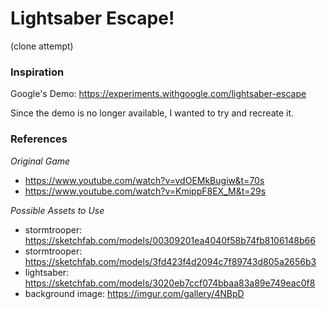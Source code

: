 # Lightsaber Escape!
(clone attempt)

### Inspiration
Google's Demo: https://experiments.withgoogle.com/lightsaber-escape


Since the demo is no longer available, I wanted to try and recreate it.


### References

*Original Game*

- https://www.youtube.com/watch?v=vdOEMkBugiw&t=70s
- https://www.youtube.com/watch?v=KmippF8EX_M&t=29s

*Possible Assets to Use*

- stormtrooper: https://sketchfab.com/models/00309201ea4040f58b74fb8106148b66
- stormtrooper: https://sketchfab.com/models/3fd423f4d2094c7f89743d805a2656b3
- lightsaber: https://sketchfab.com/models/3020eb7ccf074bbaa83a89e749eac0f8
- background image: https://imgur.com/gallery/4NBpD




